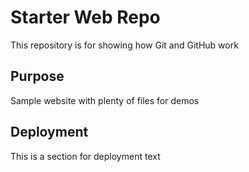 # Starter Web Repo

This repository is for showing how Git and GitHub work

## Purpose

Sample website with plenty of files for demos

## Deployment

This is a section for deployment text